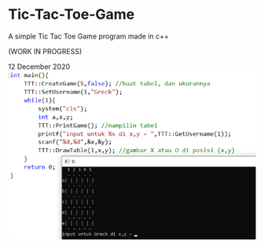 # Tic-Tac-Toe-Game
 A simple Tic Tac Toe Game program made in c++

(WORK IN PROGRESS)

12 December 2020
![Creating some function about Tic Tac Toe Game](img-progress/12-des-2020.png)
